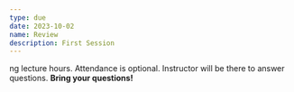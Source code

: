 ```yaml
---
type: due
date: 2023-10-02
name: Review
description: First Session
---
```

ng lecture hours. Attendance is optional. Instructor will be there to answer questions. **Bring your questions!**

